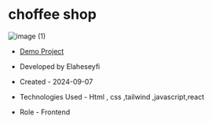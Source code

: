 # choffee shop

![image (1)](https://github.com/user-attachments/assets/d28d81a8-8de4-462c-82d5-6e71720b786c)

- [Demo Project](https://bimble.vercel.app/)

- Developed by Elaheseyfi

- Created - 2024-09-07

- Technologies Used - Html , css ,tailwind ,javascript,react

- Role - Frontend

